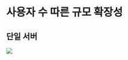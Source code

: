 # 사용자 수 따른 규모 확장성
## 단일 서버
<img src="https://drive.google.com/file/d/1c-Nrdk1MnVwdTE4NoOV8eC4Cg6n8iVFW/view?usp=drive_link">